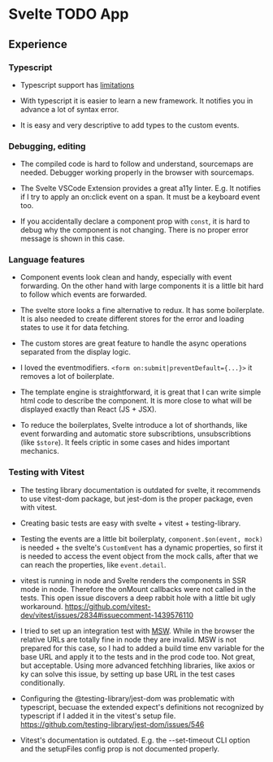 # Svelte TODO App

## Experience

### Typescript

- Typescript support has [limitations](https://svelte.dev/docs/typescript#limitations)

- With typescript it is easier to learn a new framework. It notifies you in advance a lot of syntax error.

- It is easy and very descriptive to add types to the custom events.

### Debugging, editing

- The compiled code is hard to follow and understand, sourcemaps are needed. Debugger working properly in the browser with sourcemaps.

- The Svelte VSCode Extension provides a great a11y linter. E.g. It notifies if I try to apply an on:click event on a span. It must be a keyboard event too.

- If you accidentally declare a component prop with `const`, it is hard to debug why the component is not changing. There is no proper error message is shown in this case.

### Language features

- Component events look clean and handy, especially with event forwarding. On the other hand with large components it is a little bit hard to follow which events are forwarded.

- The svelte store looks a fine alternative to redux. It has some boilerplate. It is also needed to create different stores for the error and loading states to use it for data fetching. 

- The custom stores are great feature to handle the async operations separated from the display logic.

- I loved the eventmodifiers. `<form on:submit|preventDefault={...}>` it removes a lot of boilerplate.

- The template engine is straightforward, it is great that I can write simple html code to describe the component. It is more close to what will be displayed exactly than React (JS + JSX).

- To reduce the boilerplates, Svelte introduce a lot of shorthands, like event forwarding and automatic store subscribtions, unsubscribtions (like `$store`). It feels criptic in some cases and hides important mechanics. 

### Testing with Vitest

- The testing library documentation is outdated for svelte, it recommends to use vitest-dom package, but jest-dom is the proper package, even with vitest.

- Creating basic tests are easy with svelte + vitest + testing-library.

- Testing the events are a little bit boilerplaty, `component.$on(event, mock)` is needed + the svelte's `CustomEvent` has a dynamic properties, so first it is needed to access the event object from the mock calls, after that we can reach the properties, like `event.detail`.

- vitest is running in node and Svelte renders the components in SSR mode in node. Therefore the onMount callbacks were not called in the tests. This open issue discovers a deep rabbit hole with a little bit ugly workaround. https://github.com/vitest-dev/vitest/issues/2834#issuecomment-1439576110

- I tried to set up an integration test with [MSW](https://mswjs.io/). While in the browser the relative URLs are totally fine in node they are invalid. MSW is not prepared for this case, so I had to added a build time env variable for the base URL and apply it to the tests and in the prod code too. Not great, but acceptable. Using more advanced fetchhing libraries, like axios or ky can solve this issue, by setting up base URL in the test cases conditionally.

- Configuring the @testing-library/jest-dom was problematic with typescript, becuase the extended expect's definitions not recognized by typescript if I added it in the vitest's setup file. https://github.com/testing-library/jest-dom/issues/546

- Vitest's documentation is outdated. E.g. the --set-timeout CLI option and the setupFiles config prop is not documented properly. 